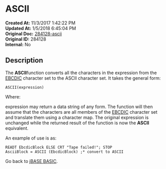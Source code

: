 # ASCII

**Created At:** 11/3/2017 1:42:22 PM  
**Updated At:** 1/5/2018 6:45:04 PM  
**Original Doc:** [284128-ascii](https://docs.jbase.com/36868-jbase-basic/284128-ascii)  
**Original ID:** 284128  
**Internal:** No  

## Description

The **ASCII**function converts all the characters in the expression from the [EBCDIC](./../ebcdic) character set to the ASCII character set. It takes the general form:

```
ASCII(expression)
```

Where:

expression may return a data string of any form. The function will then assume that the characters are all members of the [EBCDIC](./../ebcdic) character set and translate them using a character map. The original expression is unchanged while the returned result of the function is now the **ASCII** equivalent.

An example of use is as:

```
READT EbcdicBlock ELSE CRT "Tape failed!"; STOP
AsciiBlock = ASCII (EbcdicBlock) ;* convert to ASCII
```

Go back to [jBASE BASIC](./../jbase-basic-programmers-reference-guide).
